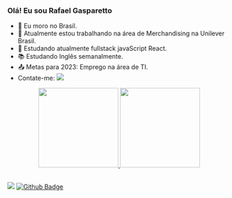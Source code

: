 ### Olá! Eu sou Rafael Gasparetto

- :house_with_garden: Eu moro no Brasil.
- 🔭 Atualmente estou trabalhando na área de Merchandising na Unilever Brasil.
- 🌱 Estudando atualmente fullstack javaScript React.
- :books: Estudando Inglês semanalmente.
- :outbox_tray: Metas para 2023: Emprego na área de TI.
- Contate-me: <a href = "mailto:rflk.89@gmail.com"><img src="https://img.shields.io/badge/-Gmail-%23333?style=for-the-badge&logo=gmail&logoColor=white" target="_blank"></a> 
     
<div align="center">
  <a href="https://github.com/Rafaelgasparetto">
  <img height="180em" src="https://github-readme-stats.vercel.app/api?username=Rafaelgasparetto&show_icons=true&theme=merko&include_all_commits=true&count_private=true"/>
  <img height="180em" src="https://github-readme-stats.vercel.app/api/top-langs/?username=Rafaelgasparetto&layout=compact&langs_count=7&theme=merko"/>
</div>
  
##
  <a href="https://www.linkedin.com/in/rafael-gasparetto/" target="_blank"><img src="https://img.shields.io/badge/-LinkedIn-%230077B5?style=for-the-badge&logo=linkedin&logoColor=white" target="_blank"></a>
  [![Github Badge](https://img.shields.io/badge/-Github-000?style=flat-square&logo=Github&logoColor=white&link=https://github.com/Rafaelgasparetto)](https://github.com/Rafaelgasparetto)
  
